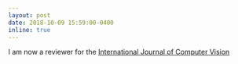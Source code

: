 ```yaml
---
layout: post
date: 2018-10-09 15:59:00-0400
inline: true
---
```


I am now a reviewer for the [International Journal of Computer Vision](https://link.springer.com/journal/11263)
